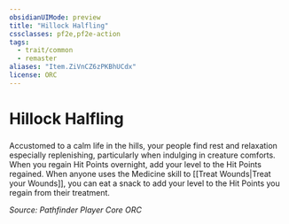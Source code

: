 ```yaml
---
obsidianUIMode: preview
title: "Hillock Halfling"
cssclasses: pf2e,pf2e-action
tags:
  - trait/common
  - remaster
aliases: "Item.ZiVnCZ6zPKBhUCdx"
license: ORC
---
```

# Hillock Halfling

### 






Accustomed to a calm life in the hills, your people find rest and relaxation especially replenishing, particularly when indulging in creature comforts. When you regain Hit Points overnight, add your level to the Hit Points regained. When anyone uses the Medicine skill to [[Treat Wounds|Treat your Wounds]], you can eat a snack to add your level to the Hit Points you regain from their treatment.

*Source: Pathfinder Player Core*
*ORC*